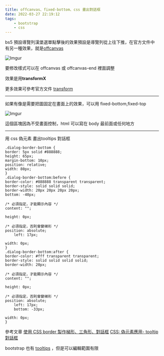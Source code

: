 ```yaml
---
title: offcanvas、fixed-bottom、css 畫出對話框
date: 2022-03-27 22:19:12
tags: 
    - bootstrap
    - css
---
```

bs5 預設導覽列漢堡選單點擊後的效果預設是導覽列從上往下推，在官方文件中有另一種效果，就是[offcanvas](https://bootstrap5.hexschool.com/docs/5.1/components/navbar/#offcanvas) 

![Imgur](https://i.imgur.com/2ZrkRk4.png)

要修改樣式可以在 offcanvas 或 offcanvas-end 裡面調整

效果是用**transformX**

更多效果可參考官方文件 [transform](https://developer.mozilla.org/zh-TW/docs/Web/CSS/transform)

---
如果有像是需要把圖固定在畫面上的效果，可以用 fixed-bottom,fixed-top

![Imgur](https://i.imgur.com/MN4913Y.gif)

這個區塊因為不受畫面控制，html 可以寫在 body 最前面或任何地方

---

用 css 偽元素 畫出tooltips 對話框

    .dialog-border-bottom {
    border: 5px solid #888888;
    height: 65px;
    margin-bottom: 10px;
    position: relative;
    width: 80px;
    }
    .dialog-border-bottom:before {
    border-color: #888888 transparent transparent; 
    border-style: solid solid solid; 
    border-width: 20px 20px 20px 20px; 
    bottom: -40px;
 
    /* 必須指定，才能顯示內容 */
    content: "";
 
    height: 0px;
 
    /* 必須指定，否則會變梯形 */
    position: absolute;
        left: 17px; 
 
    width: 0px;
    }
    .dialog-border-bottom:after {
    border-color: #fff transparent transparent; 
    border-style: solid solid solid solid; 
    border-width: 20px; 
 
    /* 必須指定，才能顯示內容 */
    content: "";
 
    height: 0px;
 
    /* 必須指定，否則會變梯形 */
    position: absolute;
        left: 17px;
        bottom: -33px;

    width: 0px;
    }

參考文章 
[使用 CSS border 製作梯形、三角形、對話框](https://www.footmark.com.tw/news/web-design/css/css-border-create-triangle/)
[CSS: 偽元素應用- tooltip對話框](https://ithelp.ithome.com.tw/articles/10200537)

bootstrap 也有 [tooltips](https://bootstrap5.hexschool.com/docs/5.1/components/tooltips/) ，但是可以編輯範圍有限